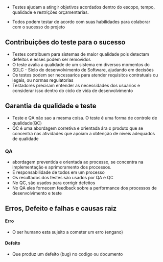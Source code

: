 - Testes ajudam a atingir objetivos acordados dentro do escopo, tempo, qualidade e restrições orçamentarias.

- Todos podem testar de acordo com suas habilidades para colaborar com o sucesso do projeto

## Contribuições do teste para o sucesso

- Testes contribuem para sistemas de maior qualidade pois detectam defeitos e esses podem ser removidos
- O teste avalia a qualidade de um sistema em diversos momentos do SDLC - Siclo do desenvolvimento de Software, ajudando em decisões
- Os testes podem ser necessarios para atender requisitos contratuais ou legais, ou normas regulatorias
- Testadores precisam entender as necessidades dos usuarios e considerar isso dentro do ciclo de vida de desenvolvimento

## Garantia da qualidade e teste

- Teste e QA não sao a mesma coisa. O teste é uma forma de controle de qualidade(QC)
- QC é uma abordagem corretiva e orientada ára o produto que se concentra nas atividades que apoiam a obtenção de niveis adequados de qualidade

### QA 
- abordagem preventida e orientada ao processo, se concentra na implementação e aprimoramento dos processos.
- É responsabilidade de todos em um processo
- Os resultados dos testes são usados por QA e QC
- No QC, são usados para corrigir defeitos
- No QA eles fornecem feedback sobre a performance dos processos de desenvolvimento e teste

## Erros, Defeito e falhas e causas raiz

#### Erro
- O ser humano esta sujeito a cometer um erro (engano)

#### Defeito
- Que produz um defeito (bug) no codigo ou documento